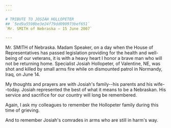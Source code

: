 ```yaml
---
---

# TRIBUTE TO JOSIAH HOLLOPETER
## `5ed9a5598be3e24f79dd090973bef651`
`Mr. SMITH of Nebraska — 15 June 2007`

---
```



Mr. SMITH of Nebraska. Madam Speaker, on a day when the House of 
Representatives has passed legislation providing for the health and 
well-being of our veterans, it is with a heavy heart I honor a brave 
man who will not be returning home. Specialist Josiah Hollopeter, of 
Valentine, NE, was shot and killed by small arms fire while on 
dismounted patrol in Normandy, Iraq, on June 14.

My thoughts and prayers are with Josiah's family--his parents and his 
wife--today. Josiah represented the best of what it means to be a 
Nebraskan. His service and sacrifice for our country will long be 
remembered.

Again, I ask my colleagues to remember the Hollopeter family during 
this time of grieving.


And to remember Josiah's comrades in arms who are still in harm's way.
